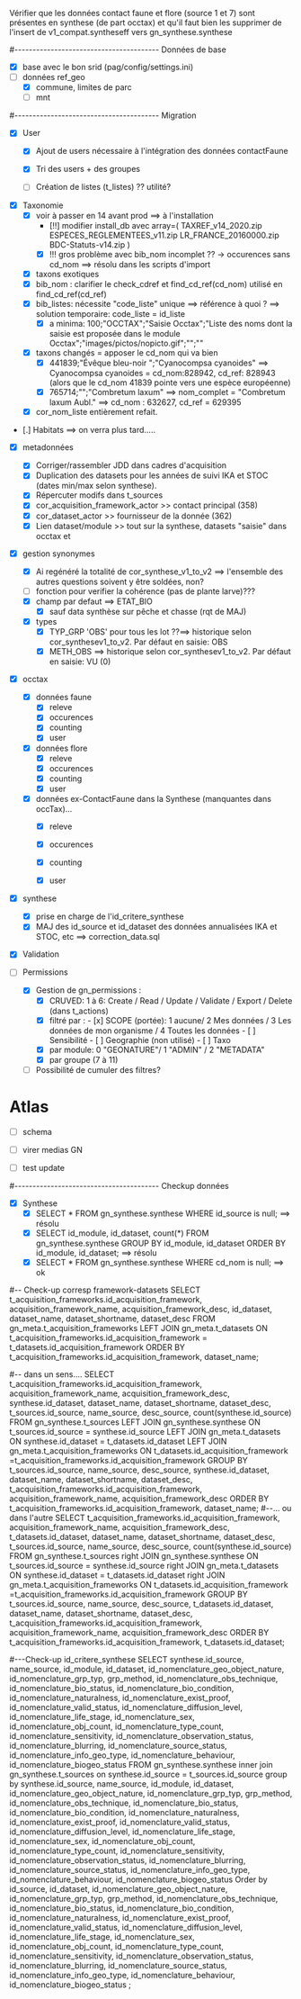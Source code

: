 Vérifier que les données contact faune et flore (source 1 et 7)
sont présentes en synthese (de part occtax)
et qu'il faut bien les supprimer de l'insert de v1_compat.syntheseff vers gn_synthese.synthese  

#---------------------------------------- Données de base

- [x] base avec le bon srid (pag/config/settings.ini)
- [ ] données ref_geo
	- [x] commune, limites de parc
	- [ ] mnt

#---------------------------------------- Migration 
- [x] User
	- [x] Ajout de users nécessaire à l'intégration des données contactFaune
	- [x] Tri des users + des groupes
	- [ ] Création de listes (t_listes) ?? utilité? 
	

- [x] Taxonomie 
	- [x] voir à passer en 14 avant prod ==> à l'installation 
		- [!!] modifier install_db avec array=( TAXREF_v14_2020.zip ESPECES_REGLEMENTEES_v11.zip LR_FRANCE_20160000.zip BDC-Statuts-v14.zip )
		- [x] !!! gros problème avec bib_nom incomplet ?? -> occurences sans cd_nom ==> résolu dans les scripts d'import
	- [x] taxons exotiques
	- [x] bib_nom : clarifier le check_cdref et find_cd_ref(cd_nom) utilisé en find_cd_ref(cd_ref)
	- [x] bib_listes: nécessite "code_liste" unique ==> référence à quoi ? ==> solution temporaire: code_liste = id_liste
		- [x] a minima: 100;"OCCTAX";"Saisie Occtax";"Liste des noms dont la saisie est proposée dans le module Occtax";"images/pictos/nopicto.gif";"";""
	- [x] taxons changés = apposer le cd_nom qui va bien
		- [x] 441839;"Évêque bleu-noir ";"Cyanocompsa cyanoides" ==> Cyanocompsa cyanoides = cd_nom:828942, cd_ref: 828943 (alors que le cd_nom 41839 pointe vers une espèce européenne)
		- [x] 765714;"";"Combretum laxum" ==> nom_complet = "Combretum laxum Aubl." ==> cd_nom : 632627, cd_ref = 629395
	- [x] cor_nom_liste entièrement refait.
	
- [.] Habitats ==> on verra plus tard.....


- [x] metadonnées
	- [x] Corriger/rassembler JDD dans cadres d'acquisition
	- [x] Duplication des datasets pour les années de suivi IKA et STOC (dates min/max selon synthese).
	- [x] Répercuter modifs dans t_sources
	- [x] cor_acquisition_framework_actor >> contact principal (358)
	- [x] cor_dataset_actor	>> fournisseur de la donnée (362)
	- [x] Lien dataset/module >> tout sur la synthese, datasets "saisie" dans occtax et 

- [x] gestion synonymes
	- [x] Ai regénéré la totalité de cor_synthese_v1_to_v2 ==> l'ensemble des autres questions soivent y être soldées, non?
	- [ ] fonction pour verifier la cohérence (pas de plante larve)??? 
	- [x] champ par defaut ==> ETAT_BIO
		- [x] sauf data synthèse sur pêche et chasse (rqt de MAJ)
	- [x] types
		- [x] TYP_GRP 'OBS' pour tous les lot ??==> historique selon cor_synthesev1_to_v2. Par défaut en saisie: OBS
		- [x] METH_OBS ==> historique selon cor_synthesev1_to_v2. Par défaut en saisie: VU (0)

- [x] occtax 
	- [x] données faune
		- [x] releve
		- [x] occurences
		- [x] counting
		- [x] user
	- [x] données flore
		- [x] releve
		- [x] occurences
		- [x] counting
		- [x] user
	- [x] données ex-ContactFaune dans la Synthese (manquantes dans occTax)... 
		- [x] releve
		- [x] occurences
		- [x] counting
		- [x] user


- [x] synthese
	- [x] prise en charge de l'id_critere_synthese
	- [x] MAJ des id_source et id_dataset des données annualisées IKA et STOC, etc ==> correction_data.sql

- [x] Validation

- [ ] Permissions
	- [x] Gestion de gn_permissions : 
		- [x] CRUVED: 1 à 6: Create / Read / Update / Validate / Export / Delete (dans t_actions)
		- [x] filtré par :
				- [x] SCOPE (portée): 1 aucune/ 2 Mes données / 3 Les données de mon organisme / 4 Toutes les données
				- [ ] Sensibilité
				- [ ] Geographie (non utilisé)
				- [ ] Taxo
		- [x] par module: 0	"GEONATURE"/ 1	"ADMIN" / 2	"METADATA"
		- [x] par groupe (7 à 11) 
	- [ ] Possibilité de cumuler des filtres?
	
# Atlas
- [ ] schema
- [ ] virer medias GN
- [ ] test update


#---------------------------------------- Checkup données
-[x] Synthese
	- [x] SELECT * FROM gn_synthese.synthese WHERE id_source is null; ==> résolu 
	- [x] SELECT id_module, id_dataset, count(*) FROM gn_synthese.synthese GROUP BY id_module, id_dataset ORDER BY id_module, id_dataset; ==> résolu 
	- [x] SELECT * FROM gn_synthese.synthese WHERE cd_nom is null; ==> ok

#-- Check-up corresp framework-datasets
SELECT t_acquisition_frameworks.id_acquisition_framework, acquisition_framework_name, acquisition_framework_desc,
	id_dataset, dataset_name, dataset_shortname, dataset_desc
FROM gn_meta.t_acquisition_frameworks LEFT JOIN gn_meta.t_datasets ON t_acquisition_frameworks.id_acquisition_framework = t_datasets.id_acquisition_framework
ORDER BY t_acquisition_frameworks.id_acquisition_framework, dataset_name;

#-- dans un sens....
SELECT t_acquisition_frameworks.id_acquisition_framework, acquisition_framework_name, acquisition_framework_desc, 
		synthese.id_dataset, dataset_name, dataset_shortname, dataset_desc,
		t_sources.id_source, name_source, desc_source, count(synthese.id_source)		
	FROM gn_synthese.t_sources LEFT JOIN gn_synthese.synthese ON t_sources.id_source = synthese.id_source
		LEFT JOIN gn_meta.t_datasets ON synthese.id_dataset = t_datasets.id_dataset
		LEFT JOIN gn_meta.t_acquisition_frameworks ON  t_datasets.id_acquisition_framework =t_acquisition_frameworks.id_acquisition_framework
	GROUP BY t_sources.id_source, name_source, desc_source, synthese.id_dataset, dataset_name, dataset_shortname, dataset_desc,
		t_acquisition_frameworks.id_acquisition_framework, acquisition_framework_name, acquisition_framework_desc
	ORDER BY t_acquisition_frameworks.id_acquisition_framework, dataset_name;
#--... ou dans l'autre
SELECT t_acquisition_frameworks.id_acquisition_framework, acquisition_framework_name, acquisition_framework_desc, 
		t_datasets.id_dataset, dataset_name, dataset_shortname, dataset_desc,
		t_sources.id_source, name_source, desc_source, count(synthese.id_source)		
	FROM gn_synthese.t_sources right JOIN gn_synthese.synthese ON t_sources.id_source = synthese.id_source
		right JOIN gn_meta.t_datasets ON synthese.id_dataset = t_datasets.id_dataset
		right JOIN gn_meta.t_acquisition_frameworks ON  t_datasets.id_acquisition_framework =t_acquisition_frameworks.id_acquisition_framework
	GROUP BY t_sources.id_source, name_source, desc_source, t_datasets.id_dataset, dataset_name, dataset_shortname, dataset_desc,
		t_acquisition_frameworks.id_acquisition_framework, acquisition_framework_name, acquisition_framework_desc
	ORDER BY t_acquisition_frameworks.id_acquisition_framework, t_datasets.id_dataset;
	
#---Check-up id_critere_synthese
SELECT synthese.id_source, name_source, id_module, id_dataset, id_nomenclature_geo_object_nature, id_nomenclature_grp_typ, 
	grp_method, id_nomenclature_obs_technique, id_nomenclature_bio_status, id_nomenclature_bio_condition, 
	id_nomenclature_naturalness, id_nomenclature_exist_proof, id_nomenclature_valid_status, 
	id_nomenclature_diffusion_level, id_nomenclature_life_stage, id_nomenclature_sex, id_nomenclature_obj_count, 
	id_nomenclature_type_count, id_nomenclature_sensitivity, id_nomenclature_observation_status, 
	id_nomenclature_blurring, id_nomenclature_source_status, id_nomenclature_info_geo_type, 
	id_nomenclature_behaviour, id_nomenclature_biogeo_status 
	FROM gn_synthese.synthese inner join gn_synthese.t_sources on synthese.id_source = t_sources.id_source
	group by synthese.id_source, name_source, id_module, id_dataset, id_nomenclature_geo_object_nature, id_nomenclature_grp_typ, 
	grp_method, id_nomenclature_obs_technique, id_nomenclature_bio_status, id_nomenclature_bio_condition, 
	id_nomenclature_naturalness, id_nomenclature_exist_proof, id_nomenclature_valid_status, 
	id_nomenclature_diffusion_level, id_nomenclature_life_stage, id_nomenclature_sex, id_nomenclature_obj_count, 
	id_nomenclature_type_count, id_nomenclature_sensitivity, id_nomenclature_observation_status, 
	id_nomenclature_blurring, id_nomenclature_source_status, id_nomenclature_info_geo_type, 
	id_nomenclature_behaviour, id_nomenclature_biogeo_status
	Order by id_source, id_dataset, id_nomenclature_geo_object_nature, id_nomenclature_grp_typ, 
	grp_method, id_nomenclature_obs_technique, id_nomenclature_bio_status, id_nomenclature_bio_condition, 
	id_nomenclature_naturalness, id_nomenclature_exist_proof, id_nomenclature_valid_status, 
	id_nomenclature_diffusion_level, id_nomenclature_life_stage, id_nomenclature_sex, id_nomenclature_obj_count, 
	id_nomenclature_type_count, id_nomenclature_sensitivity, id_nomenclature_observation_status, 
	id_nomenclature_blurring, id_nomenclature_source_status, id_nomenclature_info_geo_type, 
	id_nomenclature_behaviour, id_nomenclature_biogeo_status ;

